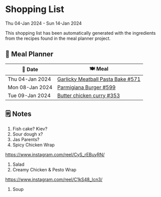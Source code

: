 # Shopping List

Thu 04-Jan 2024 - Sun 14-Jan 2024

This shopping list has been automatically generated with the ingredients from the recipes found in the meal planner project.

## 📅 Meal Planner

|📅 Date| 🍽️ Meal|
|----|----|
|Thu 04-Jan 2024|[Garlicky Meatball Pasta Bake  #571](https://github.com/jcallaghan/The-Cookbook/issues/571)|
|Mon 08-Jan 2024|[Parmigiana Burger #599](https://github.com/jcallaghan/The-Cookbook/issues/599)|
|Tue 09-Jan 2024|[Butter chicken curry #353](https://github.com/jcallaghan/The-Cookbook/issues/353)|

## 🗒️ Notes

1. Fish cake? Kiev?
1. Sour dough x?
1. Jas Parents?
1. Spicy Chicken Wrap

https://www.instagram.com/reel/CyS_rEBuyRN/
1. Salad
1. Creamy Chicken & Pesto Wrap

https://www.instagram.com/reel/C1kS48_Icn3/
1. Soup
